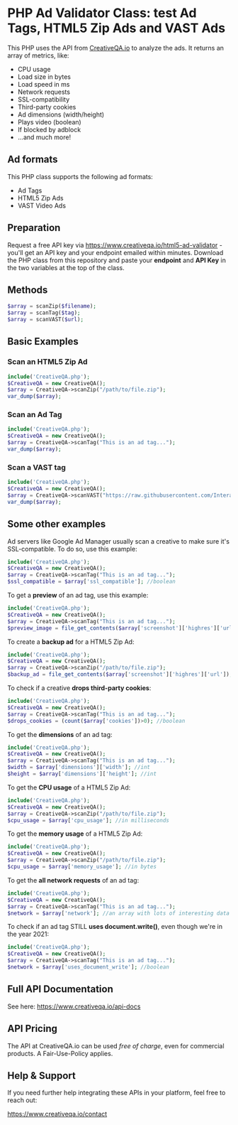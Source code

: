 # PHP Ad Validator Class: test Ad Tags, HTML5 Zip Ads and VAST Ads

This PHP uses the API from [CreativeQA.io](https://www.creativeqa.io) to analyze the ads. It returns an array of metrics, like:

* CPU usage
* Load size in bytes
* Load speed in ms
* Network requests
* SSL-compatibility
* Third-party cookies
* Ad dimensions (width/height)
* Plays video (boolean)
* If blocked by adblock
* ...and much more!

## Ad formats
This PHP class supports the following ad formats:

* Ad Tags
* HTML5 Zip Ads
* VAST Video Ads

## Preparation
Request a free API key via https://www.creativeqa.io/html5-ad-validator - you'll get an API key and your endpoint emailed within minutes. Download the PHP class from this repository and paste your **endpoint** and **API Key** in the two variables at the top of the class.

## Methods
```php
$array = scanZip($filename);
$array = scanTag($tag);
$array = scanVAST($url);
```


## Basic Examples

### Scan an HTML5 Zip Ad
```php
include('CreativeQA.php');
$CreativeQA = new CreativeQA();
$array = CreativeQA->scanZip("/path/to/file.zip");
var_dump($array);
```

### Scan an Ad Tag
```php
include('CreativeQA.php');
$CreativeQA = new CreativeQA();
$array = CreativeQA->scanTag("This is an ad tag...");
var_dump($array);
```

### Scan a VAST tag
```php
include('CreativeQA.php');
$CreativeQA = new CreativeQA();
$array = CreativeQA->scanVAST("https://raw.githubusercontent.com/InteractiveAdvertisingBureau/VAST_Samples/master/VAST%203.0%20Samples/Inline_Companion_Tag-test.xml");
var_dump($array);
```

## Some other examples
Ad servers like Google Ad Manager usually scan a creative to make sure it's SSL-compatible. To do so, use this example:
```php
include('CreativeQA.php');
$CreativeQA = new CreativeQA();
$array = CreativeQA->scanTag("This is an ad tag...");
$ssl_compatible = $array['ssl_compatible']; //boolean
```

To get a **preview** of an ad tag, use this example:
```php
include('CreativeQA.php');
$CreativeQA = new CreativeQA();
$array = CreativeQA->scanTag("This is an ad tag...");
$preview_image = file_get_contents($array['screenshot']['highres']['url']); //holds image in binary format
```

To create a **backup ad** for a HTML5 Zip Ad:
```php
include('CreativeQA.php');
$CreativeQA = new CreativeQA();
$array = CreativeQA->scanZip("/path/to/file.zip");
$backup_ad = file_get_contents($array['screenshot']['highres']['url']); //holds image in binary format
```

To check if a creative **drops third-party cookies**:
```php
include('CreativeQA.php');
$CreativeQA = new CreativeQA();
$array = CreativeQA->scanTag("This is an ad tag...");
$drops_cookies = (count($array['cookies'])>0); //boolean
```

To get the **dimensions** of an ad tag:
```php
include('CreativeQA.php');
$CreativeQA = new CreativeQA();
$array = CreativeQA->scanTag("This is an ad tag...");
$width = $array['dimensions']['width']; //int
$height = $array['dimensions']['height']; //int
```

To get the **CPU usage** of a HTML5 Zip Ad:
```php
include('CreativeQA.php');
$CreativeQA = new CreativeQA();
$array = CreativeQA->scanZip("/path/to/file.zip");
$cpu_usage = $array['cpu_usage']; //in milliseconds
```

To get the **memory usage** of a HTML5 Zip Ad:
```php
include('CreativeQA.php');
$CreativeQA = new CreativeQA();
$array = CreativeQA->scanZip("/path/to/file.zip");
$cpu_usage = $array['memory_usage']; //in bytes
```

To get the **all network requests** of an ad tag:
```php
include('CreativeQA.php');
$CreativeQA = new CreativeQA();
$array = CreativeQA->scanTag("This is an ad tag...");
$network = $array['network']; //an array with lots of interesting data
```

To check if an ad tag STILL **uses document.write()**, even though we're in the year 2021:
```php
include('CreativeQA.php');
$CreativeQA = new CreativeQA();
$array = CreativeQA->scanTag("This is an ad tag...");
$network = $array['uses_document_write']; //boolean
```

## Full API Documentation
See here: https://www.creativeqa.io/api-docs

## API Pricing
The API at CreativeQA.io can be used *free of charge*, even for commercial products. A Fair-Use-Policy applies.

## Help & Support
If you need further help integrating these APIs in your platform, feel free to reach out:

https://www.creativeqa.io/contact
